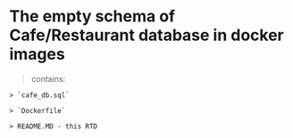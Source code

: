 # The empty schema of Cafe/Restaurant database in docker images

> contains:

    > `cafe_db.sql`

    > `Dockerfile`
    
    > README.MD - this RTD


